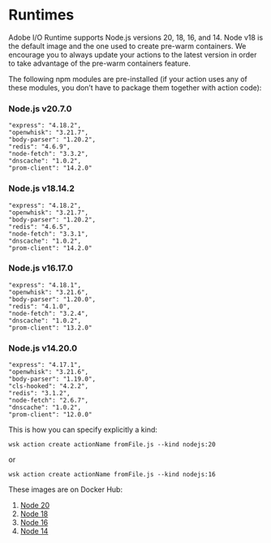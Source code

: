 # Runtimes

Adobe I/O Runtime supports Node.js versions 20, 18, 16, and 14. Node v18 is the default image and the one used to create pre-warm containers. We encourage you to always update your actions to the latest version in order to take advantage of the pre-warm containers feature.

The following npm modules are pre-installed (if your action uses any of these modules, you don&rsquo;t have to package them together with action code):

### Node.js v20.7.0

    "express": "4.18.2",
    "openwhisk": "3.21.7",
    "body-parser": "1.20.2",
    "redis": "4.6.9",
    "node-fetch": "3.3.2",
    "dnscache": "1.0.2",
    "prom-client": "14.2.0"

### Node.js v18.14.2

    "express": "4.18.2",
    "openwhisk": "3.21.7",
    "body-parser": "1.20.2",
    "redis": "4.6.5",
    "node-fetch": "3.3.1",
    "dnscache": "1.0.2",
    "prom-client": "14.2.0"

### Node.js v16.17.0

    "express": "4.18.1",
    "openwhisk": "3.21.6",
    "body-parser": "1.20.0",
    "redis": "4.1.0",
    "node-fetch": "3.2.4",
    "dnscache": "1.0.2",
    "prom-client": "13.2.0"

### Node.js v14.20.0

    "express": "4.17.1",
    "openwhisk": "3.21.6",
    "body-parser": "1.19.0",
    "cls-hooked": "4.2.2",
    "redis": "3.1.2",
    "node-fetch": "2.6.7",
    "dnscache": "1.0.2",
    "prom-client": "12.0.0"


This is how you can specify explicitly a kind:
```
wsk action create actionName fromFile.js --kind nodejs:20 
```
or
```
wsk action create actionName fromFile.js --kind nodejs:16 
```
These images are on Docker Hub:
1. [Node 20](https://hub.docker.com/r/adobeapiplatform/adobe-action-nodejs-v20/tags)
2. [Node 18](https://hub.docker.com/r/adobeapiplatform/adobe-action-nodejs-v18/tags)
3. [Node 16](https://hub.docker.com/r/adobeapiplatform/adobe-action-nodejs-v16/tags)
4. [Node 14](https://hub.docker.com/r/adobeapiplatform/adobe-action-nodejs-v14/tags)
